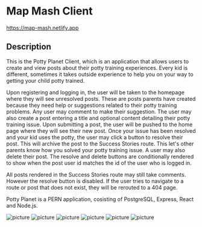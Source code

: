 # Map Mash Client

https://map-mash.netlify.app

## Description

This is the Potty Planet Client, which is an application that allows users to create and view posts about their potty training experiences. Every kid is different, sometimes it takes outside experience to help you on your way to getting your child potty trained.

Upon registering and logging in, the user will be taken to the homepage where they will see unresolved posts. These are posts parents have created because they need help or suggestions related to their potty training problems. Any user may comment to make their suggestion. The user may also create a post entering a title and optional content detailing their potty training issue. Upon submitting a post, the user will be pushed to the home page where they will see their new post. Once your issue has been resolved and your kid uses the potty, the user may click a button to resolve their post. This will archive the post to the Success Stories route. This let's other parents know how you solved your potty training issue. A user may also delete their post. The resolve and delete buttons are conditionally rendered to show when the post user id matches the id of the user who is logged in.

All posts rendered in the Success Stories route may still take comments. However the resolve button is disabled. If the user tries to navigate to a route or post that does not exist, they will be rerouted to a 404 page.

Potty Planet is a PERN application, cosisting of PostgreSQL, Express, React and Node.js.

![picture](./public/screenshots/Home.png)
![picture](./public/screenshots/openPost.png)
![picture](./public/screenshots/postForm.png)
![picture](./public/screenshots/successStories.png)
![picture](./public/screenshots/resolvedPost.png)
![picture](./public/screenshots/notFound.png)

